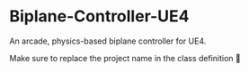 # Biplane-Controller-UE4
An arcade, physics-based biplane controller for UE4. 

Make sure to replace the project name in the class definition 🤔
